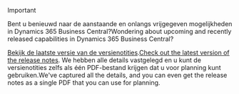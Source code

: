 > [!IMPORTANT]
>
> <span data-ttu-id="dc960-101">Bent u benieuwd naar de aanstaande en onlangs vrijgegeven mogelijkheden in Dynamics 365 Business Central?</span><span class="sxs-lookup"><span data-stu-id="dc960-101">Wondering about upcoming and recently released capabilities in Dynamics 365 Business Central?</span></span>
>
> <span data-ttu-id="dc960-102">[Bekijk de laatste versie van de versienotities](/business-applications-release-notes/April19/dynamics365-business-central/).</span><span class="sxs-lookup"><span data-stu-id="dc960-102">[Check out the latest version of the release notes](/business-applications-release-notes/April19/dynamics365-business-central/).</span></span> <span data-ttu-id="dc960-103">We hebben alle details vastgelegd en u kunt de versienotities zelfs als één PDF-bestand krijgen dat u voor planning kunt gebruiken.</span><span class="sxs-lookup"><span data-stu-id="dc960-103">We've captured all the details, and you can even get the release notes as a single PDF that you can use for planning.</span></span>  
